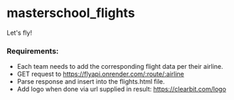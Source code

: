 # masterschool_flights

Let's fly!

### Requirements:

- Each team needs to add the corresponding flight data per their airline.
- GET request to https://flyapi.onrender.com/:route/:airline
- Parse response and insert into the flights.html file.
- Add logo when done via url supplied in result: https://clearbit.com/logo
